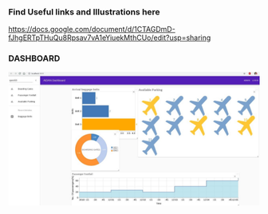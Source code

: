
### Find Useful links and Illustrations here
https://docs.google.com/document/d/1CTAGDmD-fJhgERTpTHuQu8Rpsav7vA1eYiuekMthCUo/edit?usp=sharing

### DASHBOARD
![picture](/Flowcharts/dashboardnew.jpeg)

